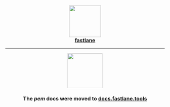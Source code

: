 <h3 align="center">
  <a href="https://docs.fastlane.tools/actions/pem">
    <img src="https://raw.githubusercontent.com/fastlane/fastlane/master/fastlane/assets/fastlane.png" width="100" />
    <br />
    fastlane
  </a>
</h3>

------

<p align="center">
  <a href="https://docs.fastlane.tools/actions/pem">
    <img src="https://raw.githubusercontent.com/fastlane/fastlane/master/pem/assets/pem.png" height="110">
  </a>
</p>

<h3 align="center">The <i>pem</i> docs were moved to <a href='https://docs.fastlane.tools/actions/pem'>docs.fastlane.tools</a></h3>
